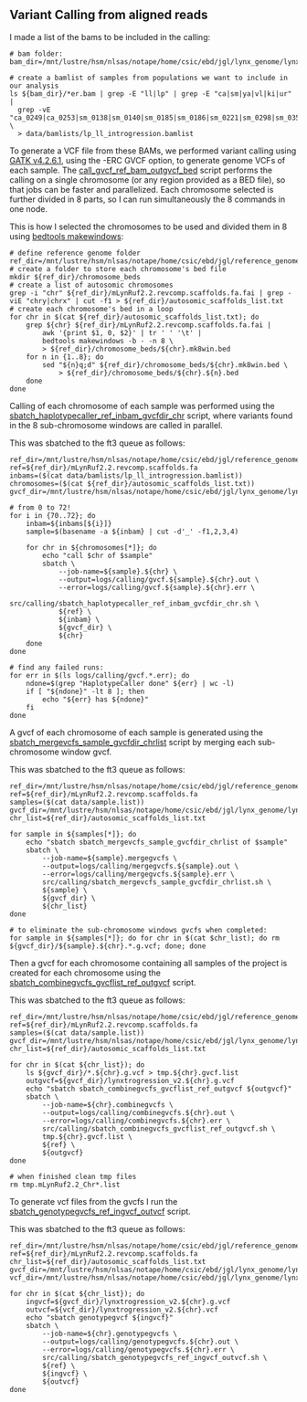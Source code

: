 ## Variant Calling from aligned reads

I made a list of the bams to be included in the calling:
```
# bam folder:
bam_dir=/mnt/lustre/hsm/nlsas/notape/home/csic/ebd/jgl/lynx_genome/lynx_data/mLynRuf2.2_ref_bams

# create a bamlist of samples from populations we want to include in our analysis
ls ${bam_dir}/*er.bam | grep -E "ll|lp" | grep -E "ca|sm|ya|vl|ki|ur" | 
  grep -vE "ca_0249|ca_0253|sm_0138|sm_0140|sm_0185|sm_0186|sm_0221|sm_0298|sm_0359" \
  > data/bamlists/lp_ll_introgression.bamlist
```

To generate a VCF file from these BAMs, we performed variant calling using [GATK v4.2.6.1](https://gatk.broadinstitute.org/hc/en-us), using the -ERC GVCF option, to generate genome VCFs of each sample. The [call_gvcf_ref_bam_outgvcf_bed](src/calling/call_gvcf_ref_bam_outgvcf_bed.sh) script performs the calling on a single chromosome (or any region provided as a BED file), so that jobs can be faster and parallelized. Each chromosome selected is further divided in 8 parts, so I can run simultaneously the 8 commands in one node.

This is how I selected the chromosomes to be used and divided them in 8 using [bedtools makewindows](https://open.bioqueue.org/home/knowledge/showKnowledge/sig/bedtools-makewindows):
```
# define reference genome folder
ref_dir=/mnt/lustre/hsm/nlsas/notape/home/csic/ebd/jgl/reference_genomes/lynx_rufus_mLynRuf2.2
# create a folder to store each chromosome's bed file
mkdir ${ref_dir}/chromosome_beds
# create a list of autosomic chromosomes
grep -i "chr" ${ref_dir}/mLynRuf2.2.revcomp.scaffolds.fa.fai | grep -viE "chry|chrx" | cut -f1 > ${ref_dir}/autosomic_scaffolds_list.txt
# create each chromosome's bed in a loop
for chr in $(cat ${ref_dir}/autosomic_scaffolds_list.txt); do
    grep ${chr} ${ref_dir}/mLynRuf2.2.revcomp.scaffolds.fa.fai |
        awk '{print $1, 0, $2}' | tr ' ' '\t' |
        bedtools makewindows -b - -n 8 \
        > ${ref_dir}/chromosome_beds/${chr}.mk8win.bed
    for n in {1..8}; do
        sed "${n}q;d" ${ref_dir}/chromosome_beds/${chr}.mk8win.bed \
            > ${ref_dir}/chromosome_beds/${chr}.${n}.bed
    done
done
```

Calling of each chromosome of each sample was performed using the [sbatch_haplotypecaller_ref_inbam_gvcfdir_chr](src/calling/sbatch_haplotypecaller_ref_inbam_gvcfdir_chr.sh) script, where variants found in the 8 sub-chromosome windows are called in parallel.

This was sbatched to the ft3 queue as follows:
```
ref_dir=/mnt/lustre/hsm/nlsas/notape/home/csic/ebd/jgl/reference_genomes/lynx_rufus_mLynRuf2.2
ref=${ref_dir}/mLynRuf2.2.revcomp.scaffolds.fa
inbams=($(cat data/bamlists/lp_ll_introgression.bamlist))
chromosomes=($(cat ${ref_dir}/autosomic_scaffolds_list.txt))
gvcf_dir=/mnt/lustre/hsm/nlsas/notape/home/csic/ebd/jgl/lynx_genome/lynx_data/mLynRuf2.2_ref_gvcfs

# from 0 to 72!
for i in {70..72}; do
    inbam=${inbams[${i}]}
    sample=$(basename -a ${inbam} | cut -d'_' -f1,2,3,4)

    for chr in ${chromosomes[*]}; do
        echo "call $chr of $sample"
        sbatch \
            --job-name=${sample}.${chr} \
            --output=logs/calling/gvcf.${sample}.${chr}.out \
            --error=logs/calling/gvcf.${sample}.${chr}.err \
            src/calling/sbatch_haplotypecaller_ref_inbam_gvcfdir_chr.sh \
            ${ref} \
            ${inbam} \
            ${gvcf_dir} \
            ${chr}
    done
done

# find any failed runs:
for err in $(ls logs/calling/gvcf.*.err); do
    ndone=$(grep "HaplotypeCaller done" ${err} | wc -l)
    if [ "${ndone}" -lt 8 ]; then
        echo "${err} has ${ndone}"
    fi
done
```

A gvcf of each chromosome of each sample is generated using the [sbatch_mergevcfs_sample_gvcfdir_chrlist](src/calling/sbatch_mergevcfs_sample_gvcfdir_chrlist.sh) script by merging each sub-chromosome window gvcf.

This was sbatched to the ft3 queue as follows:
```
ref_dir=/mnt/lustre/hsm/nlsas/notape/home/csic/ebd/jgl/reference_genomes/lynx_rufus_mLynRuf2.2
ref=${ref_dir}/mLynRuf2.2.revcomp.scaffolds.fa
samples=($(cat data/sample.list))
gvcf_dir=/mnt/lustre/hsm/nlsas/notape/home/csic/ebd/jgl/lynx_genome/lynx_data/mLynRuf2.2_ref_gvcfs
chr_list=${ref_dir}/autosomic_scaffolds_list.txt

for sample in ${samples[*]}; do
    echo "sbatch sbatch_mergevcfs_sample_gvcfdir_chrlist of $sample"
    sbatch \
        --job-name=${sample}.mergegvcfs \
        --output=logs/calling/mergegvcfs.${sample}.out \
        --error=logs/calling/mergegvcfs.${sample}.err \
        src/calling/sbatch_mergevcfs_sample_gvcfdir_chrlist.sh \
        ${sample} \
        ${gvcf_dir} \
        ${chr_list}
done

# to eliminate the sub-chromosome windows gvcfs when completed:
for sample in ${samples[*]}; do for chr in $(cat $chr_list); do rm ${gvcf_dir}/${sample}.${chr}.*.g.vcf; done; done
```

Then a gvcf for each chromosome containing all samples of the project is created for each chromosome using the [sbatch_combinegvcfs_gvcflist_ref_outgvcf](src/calling/sbatch_combinegvcfs_gvcflist_ref_outgvcf.sh) script.

This was sbatched to the ft3 queue as follows:
```
ref_dir=/mnt/lustre/hsm/nlsas/notape/home/csic/ebd/jgl/reference_genomes/lynx_rufus_mLynRuf2.2
ref=${ref_dir}/mLynRuf2.2.revcomp.scaffolds.fa
samples=($(cat data/sample.list))
gvcf_dir=/mnt/lustre/hsm/nlsas/notape/home/csic/ebd/jgl/lynx_genome/lynx_data/mLynRuf2.2_ref_gvcfs
chr_list=${ref_dir}/autosomic_scaffolds_list.txt

for chr in $(cat ${chr_list}); do
    ls ${gvcf_dir}/*.${chr}.g.vcf > tmp.${chr}.gvcf.list
    outgvcf=${gvcf_dir}/lynxtrogression_v2.${chr}.g.vcf
    echo "sbatch sbatch_combinegvcfs_gvcflist_ref_outgvcf ${outgvcf}"
    sbatch \
        --job-name=${chr}.combinegvcfs \
        --output=logs/calling/combinegvcfs.${chr}.out \
        --error=logs/calling/combinegvcfs.${chr}.err \
        src/calling/sbatch_combinegvcfs_gvcflist_ref_outgvcf.sh \
        tmp.${chr}.gvcf.list \
        ${ref} \
        ${outgvcf}
done

# when finished clean tmp files
rm tmp.mLynRuf2.2_Chr*.list
```

To generate vcf files from the gvcfs I run the [sbatch_genotypegvcfs_ref_ingvcf_outvcf](src/calling/sbatch_genotypegvcfs_ref_ingvcf_outvcf.sh) script.

This was sbatched to the ft3 queue as follows:
```
ref_dir=/mnt/lustre/hsm/nlsas/notape/home/csic/ebd/jgl/reference_genomes/lynx_rufus_mLynRuf2.2
ref=${ref_dir}/mLynRuf2.2.revcomp.scaffolds.fa
chr_list=${ref_dir}/autosomic_scaffolds_list.txt
gvcf_dir=/mnt/lustre/hsm/nlsas/notape/home/csic/ebd/jgl/lynx_genome/lynx_data/mLynRuf2.2_ref_gvcfs
vcf_dir=/mnt/lustre/hsm/nlsas/notape/home/csic/ebd/jgl/lynx_genome/lynx_data/mLynRuf2.2_ref_vcfs

for chr in $(cat ${chr_list}); do
    ingvcf=${gvcf_dir}/lynxtrogression_v2.${chr}.g.vcf
    outvcf=${vcf_dir}/lynxtrogression_v2.${chr}.vcf
    echo "sbatch genotypegvcf ${ingvcf}"
    sbatch \
        --job-name=${chr}.genotypegvcfs \
        --output=logs/calling/genotypegvcfs.${chr}.out \
        --error=logs/calling/genotypegvcfs.${chr}.err \
        src/calling/sbatch_genotypegvcfs_ref_ingvcf_outvcf.sh \
        ${ref} \
        ${ingvcf} \
        ${outvcf}
done
```
